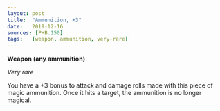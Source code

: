 ```yaml
---
layout: post
title:  "Ammunition, +3"
date:   2019-12-16
sources: [PHB.150]
tags:   [weapon, ammunition, very-rare]
---
```


**Weapon (any ammunition)**

*Very rare*

You have a +3 bonus to attack and damage rolls made with this piece of magic ammunition. Once it hits a target, the ammunition is no longer magical.
